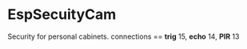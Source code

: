 # EspSecuityCam
Security for personal cabinets. 
connections == __trig__ 15, __echo__ 14, __PIR__ 13

